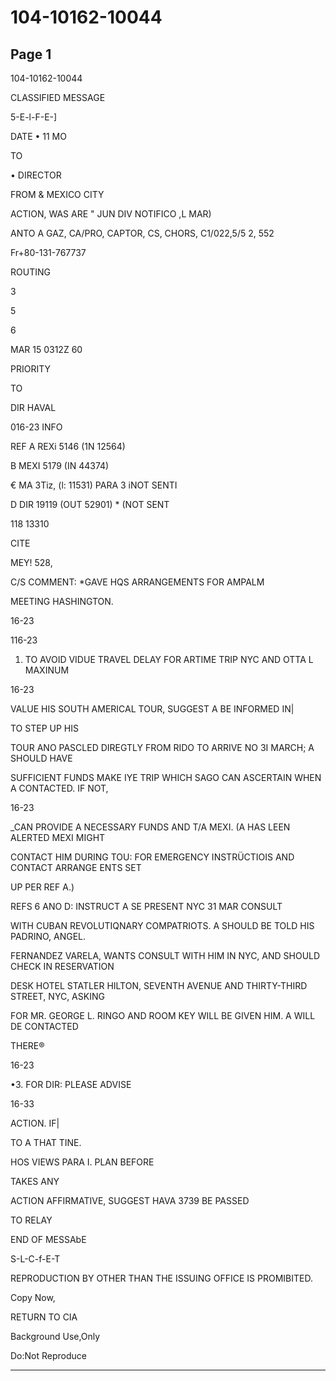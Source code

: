 # 104-10162-10044

## Page 1

104-10162-10044

CLASSIFIED MESSAGE

5-E-l-F-E-]

DATE • 11 MO

TO

• DIRECTOR

FROM & MEXICO CITY

ACTION, WAS ARE " JUN DIV NOTIFICO ,L MAR)

ANTO A GAZ, CA/PRO, CAPTOR, CS, CHORS, C1/022,5/5 2, 552

Fr+80-131-767737

ROUTING

3

5

6

MAR 15 0312Z 60

PRIORITY

TO

DIR HAVAL

016-23 INFO

REF A REXi 5146 (1N 12564)

B MEXI 5179 (IN 44374)

€ MA 3Tiz, (l: 11531) PARA 3 iNOT SENTI

D DIR 19119 (OUT 52901) * (NOT SENT

118 13310

CITE

MEY! 528,

C/S COMMENT: *GAVE HQS ARRANGEMENTS FOR AMPALM

MEETING HASHINGTON.

16-23

116-23

1. TO AVOID VIDUE TRAVEL DELAY FOR ARTIME TRIP NYC AND OTTA L MAXINUM

16-23

VALUE HIS SOUTH AMERICAL TOUR, SUGGEST A BE INFORMED IN|

TO STEP UP HIS

TOUR ANO PASCLED DIREGTLY FROM RIDO TO ARRIVE NO 3I MARCH; A SHOULD HAVE

SUFFICIENT FUNDS MAKE IYE TRIP WHICH SAGO CAN ASCERTAIN WHEN A CONTACTED. IF NOT,

16-23

_CAN PROVIDE A NECESSARY FUNDS AND T/A MEXI. (A HAS LEEN ALERTED MEXI MIGHT

CONTACT HIM DURING TOU: FOR EMERGENCY INSTRÜCTIOIS AND CONTACT ARRANGE ENTS SET

UP PER REF A.)

REFS 6 ANO D: INSTRUCT A SE PRESENT NYC 31 MAR CONSULT

WITH CUBAN REVOLUTIQNARY COMPATRIOTS. A SHOULD BE TOLD HIS PADRINO, ANGEL.

FERNANDEZ VARELA, WANTS CONSULT WITH HIM IN NYC, AND SHOULD CHECK IN RESERVATION

DESK HOTEL STATLER HILTON, SEVENTH AVENUE AND THIRTY-THIRD STREET, NYC, ASKING

FOR MR. GEORGE L. RINGO AND ROOM KEY WILL BE GIVEN HIM. A WILL DE CONTACTED

THERE®

16-23

•3. FOR DIR: PLEASE ADVISE

16-33

ACTION. IF|

TO A THAT TINE.

HOS VIEWS PARA I. PLAN BEFORE

TAKES ANY

ACTION AFFIRMATIVE, SUGGEST HAVA 3739 BE PASSED

TO RELAY

END OF MESSAbE

S-L-C-f-E-T

REPRODUCTION BY OTHER THAN THE ISSUING OFFICE IS PROMIBITED.

Copy Now,

RETURN TO CIA

Background Use,Only

Do:Not Reproduce

---


